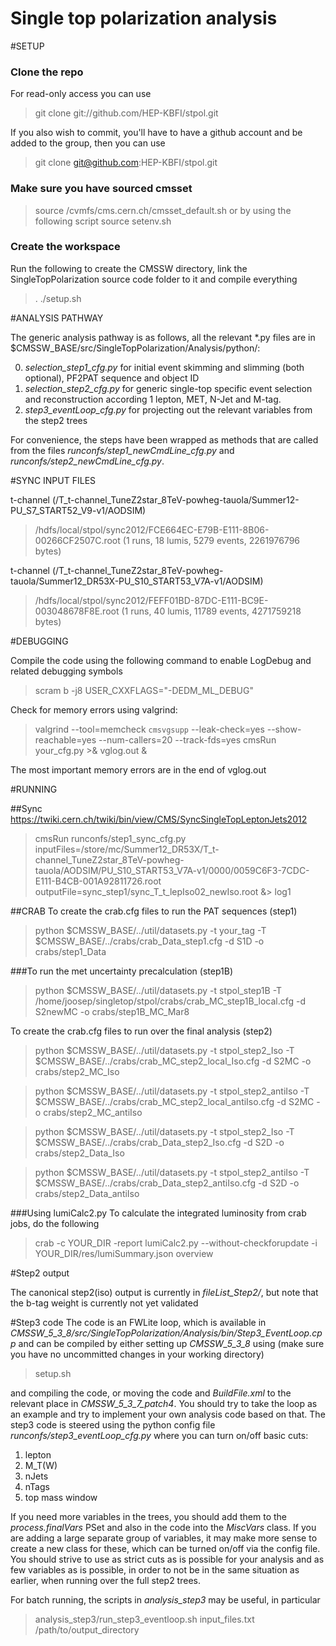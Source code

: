 Single top polarization analysis
=====

#SETUP

### Clone the repo

For read-only access you can use
>git clone git://github.com/HEP-KBFI/stpol.git

If you also wish to commit, you'll have to have a github account and be added to the group, then you can use
>git clone git@github.com:HEP-KBFI/stpol.git


### Make sure you have sourced cmsset

>source /cvmfs/cms.cern.ch/cmsset_default.sh
or by using the following script
>source setenv.sh

### Create the workspace

Run the following to create the CMSSW directory, link the SingleTopPolarization source code folder to it and compile everything
>. ./setup.sh

#ANALYSIS PATHWAY

The generic analysis pathway is as follows, all the relevant *.py files are in $CMSSW_BASE/src/SingleTopPolarization/Analysis/python/:

0. *selection_step1_cfg.py* for initial event skimming and slimming (both optional), PF2PAT sequence and object ID
1. *selection_step2_cfg.py* for generic single-top specific event selection and reconstruction according 1 lepton, MET, N-Jet and M-tag.
2. *step3_eventLoop_cfg.py* for projecting out the relevant variables from the step2 trees

For convenience, the steps have been wrapped as methods that are called from the files *runconfs/step1_newCmdLine_cfg.py* and *runconfs/step2_newCmdLine_cfg.py*.

#SYNC INPUT FILES

t-channel (/T_t-channel_TuneZ2star_8TeV-powheg-tauola/Summer12-PU_S7_START52_V9-v1/AODSIM)

>/hdfs/local/stpol/sync2012/FCE664EC-E79B-E111-8B06-00266CF2507C.root (1 runs, 18 lumis, 5279 events, 2261976796 bytes)

t-channel (/T_t-channel_TuneZ2star_8TeV-powheg-tauola/Summer12_DR53X-PU_S10_START53_V7A-v1/AODSIM)

>/hdfs/local/stpol/sync2012/FEFF01BD-87DC-E111-BC9E-003048678F8E.root (1 runs, 40 lumis, 11789 events, 4271759218 bytes)

#DEBUGGING

Compile the code using the following command to enable LogDebug and related debugging symbols
>scram b -j8 USER_CXXFLAGS="-DEDM_ML_DEBUG"

Check for memory errors using valgrind:

>valgrind --tool=memcheck `cmsvgsupp` --leak-check=yes --show-reachable=yes --num-callers=20 --track-fds=yes cmsRun your_cfg.py >& vglog.out &

The most important memory errors are in the end of vglog.out

#RUNNING

##Sync
https://twiki.cern.ch/twiki/bin/view/CMS/SyncSingleTopLeptonJets2012
>cmsRun runconfs/step1_sync_cfg.py inputFiles=/store/mc/Summer12_DR53X/T_t-channel_TuneZ2star_8TeV-powheg-tauola/AODSIM/PU_S10_START53_V7A-v1/0000/0059C6F3-7CDC-E111-B4CB-001A92811726.root outputFile=sync_step1/sync_T_t_lepIso02_newIso.root &> log1

##CRAB
To create the crab.cfg files to run the PAT sequences (step1)
>python $CMSSW_BASE/../util/datasets.py -t your_tag -T $CMSSW_BASE/../crabs/crab_Data_step1.cfg -d S1D -o crabs/step1_Data 

###To run the met uncertainty precalculation (step1B)
>python $CMSSW_BASE/../util/datasets.py -t stpol_step1B -T /home/joosep/singletop/stpol/crabs/crab_MC_step1B_local.cfg -d S2newMC -o crabs/step1B_MC_Mar8

To create the crab.cfg files to run over the final analysis (step2) 
>python $CMSSW_BASE/../util/datasets.py -t stpol_step2_Iso -T $CMSSW_BASE/../crabs/crab_MC_step2_local_Iso.cfg -d S2MC -o crabs/step2_MC_Iso 

>python $CMSSW_BASE/../util/datasets.py -t stpol_step2_antiIso -T $CMSSW_BASE/../crabs/crab_MC_step2_local_antiIso.cfg -d S2MC -o crabs/step2_MC_antiIso 

>python $CMSSW_BASE/../util/datasets.py -t stpol_step2_Iso -T $CMSSW_BASE/../crabs/crab_Data_step2_Iso.cfg -d S2D -o crabs/step2_Data_Iso

>python $CMSSW_BASE/../util/datasets.py -t stpol_step2_antiIso -T $CMSSW_BASE/../crabs/crab_Data_step2_antiIso.cfg -d S2D -o crabs/step2_Data_antiIso

###Using lumiCalc2.py
To calculate the integrated luminosity from crab jobs, do the following
>crab -c YOUR_DIR -report
>lumiCalc2.py --without-checkforupdate -i YOUR_DIR/res/lumiSummary.json overview

#Step2 output

The canonical step2(iso) output is currently in *fileList_Step2/*,
but note that the b-tag weight is currently not yet validated

#Step3 code
The code is an FWLite loop, which is available in *CMSSW_5_3_8/src/SingleTopPolarization/Analysis/bin/Step3_EventLoop.cpp*
and can be compiled by either setting up *CMSSW_5_3_8* using (make sure you have no uncommitted changes in your working directory)

>setup.sh

and compiling the code, or moving the code and *BuildFile.xml* to the relevant place in *CMSSW_5_3_7_patch4*.
You should try to take the loop as an example and try to implement your own analysis code based on that. 
The step3 code is steered using the python config file *runconfs/step3_eventLoop_cfg.py* where you can turn on/off basic cuts:

1. lepton
2. M_T(W)
3. nJets
4. nTags
5. top mass window

If you need more variables in the trees, you should add them to the
*process.finalVars* PSet and also in the code into the *MiscVars* class. If you are adding a large separate group of variables,
it may make more sense to create a new class for these, which can be turned on/off via the config file.
You should strive to use as strict cuts as is possible for your analysis and as few variables as is possible, in order to not
be in the same situation as earlier, when running over the full step2 trees.

For batch running, the scripts in *analysis_step3* may be useful, in particular

>analysis_step3/run_step3_eventloop.sh input_files.txt /path/to/output_directory
